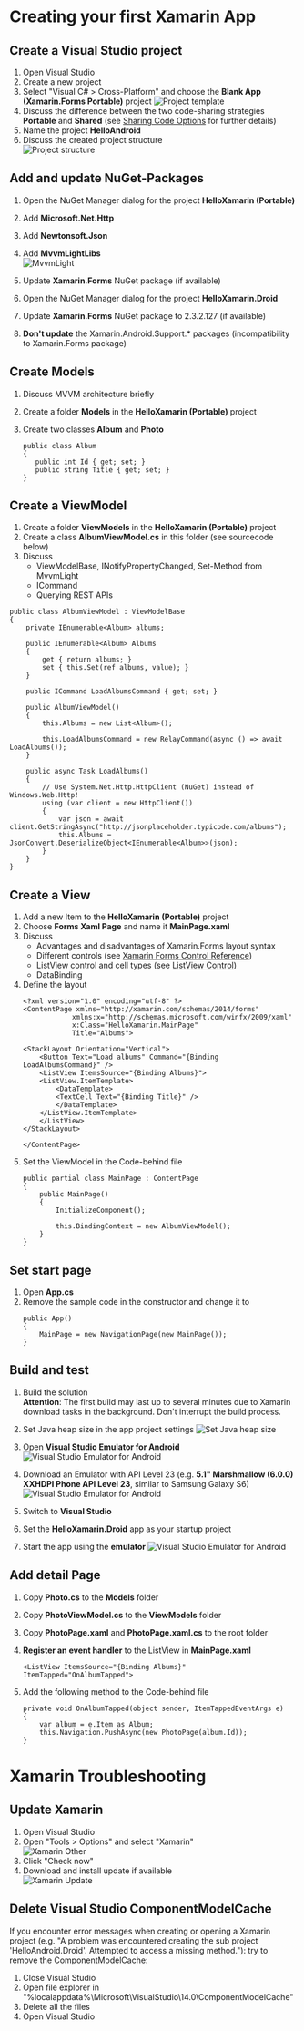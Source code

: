 # Creating your first Xamarin App

## Create a Visual Studio project
1. Open Visual Studio
1. Create a new project
1. Select "Visual C# > Cross-Platform" and choose the **Blank App (Xamarin.Forms Portable)** project
   ![Project template](images/exercise1/create-project.png)
1. Discuss the difference between the two code-sharing strategies **Portable** and **Shared** (see [Sharing Code Options](https://developer.xamarin.com/guides/cross-platform/application_fundamentals/building_cross_platform_applications/sharing_code_options/) for further details)
1. Name the project **HelloAndroid**
1. Discuss the created project structure<br/>
   ![Project structure](images/exercise1/project-structure.png)

## Add and update NuGet-Packages
1. Open the NuGet Manager dialog for the project **HelloXamarin (Portable)**
1. Add **Microsoft.Net.Http**
1. Add **Newtonsoft.Json**
1. Add **MvvmLightLibs**<br/>
   ![MvvmLight](images/exercise1/mvvmlight.png)
1. Update **Xamarin.Forms** NuGet package (if available)

1. Open the NuGet Manager dialog for the project **HelloXamarin.Droid**
1. Update **Xamarin.Forms** NuGet package to 2.3.2.127 (if available)
1. **Don't update** the Xamarin.Android.Support.* packages (incompatibility to Xamarin.Forms package)

## Create Models
1. Discuss MVVM architecture briefly
1. Create a folder **Models** in the **HelloXamarin (Portable)** project
1. Create two classes **Album** and **Photo**<br/>

    ```
    public class Album
    {
       public int Id { get; set; }
       public string Title { get; set; }
    }
    ```

## Create a ViewModel
1. Create a folder **ViewModels** in the **HelloXamarin (Portable)** project
1. Create a class **AlbumViewModel.cs** in this folder (see sourcecode below)
1. Discuss
   - ViewModelBase, INotifyPropertyChanged, Set-Method from MvvmLight
   - ICommand
   - Querying REST APIs

```
public class AlbumViewModel : ViewModelBase
{
    private IEnumerable<Album> albums;

    public IEnumerable<Album> Albums
    {
        get { return albums; }
        set { this.Set(ref albums, value); }
    }

    public ICommand LoadAlbumsCommand { get; set; }

    public AlbumViewModel()
    {
        this.Albums = new List<Album>();

        this.LoadAlbumsCommand = new RelayCommand(async () => await LoadAlbums());
    }

    public async Task LoadAlbums()
    {
        // Use System.Net.Http.HttpClient (NuGet) instead of Windows.Web.Http!
        using (var client = new HttpClient())
        {
            var json = await client.GetStringAsync("http://jsonplaceholder.typicode.com/albums");
            this.Albums = JsonConvert.DeserializeObject<IEnumerable<Album>>(json);
        }
    }
}
```

## Create a View
1. Add a new Item to the **HelloXamarin (Portable)** project
1. Choose **Forms Xaml Page** and name it **MainPage.xaml**
1. Discuss
   - Advantages and disadvantages of Xamarin.Forms layout syntax
   - Different controls (see [Xamarin Forms Control Reference](https://developer.xamarin.com/guides/xamarin-forms/controls/))
   - ListView control and cell types (see [ListView Control](https://developer.xamarin.com/guides/xamarin-forms/user-interface/listview/customizing-cell-appearance/))
   - DataBinding
1. Define the layout
    ```
    <?xml version="1.0" encoding="utf-8" ?>
    <ContentPage xmlns="http://xamarin.com/schemas/2014/forms"
                xmlns:x="http://schemas.microsoft.com/winfx/2009/xaml"
                x:Class="HelloXamarin.MainPage"
                Title="Albums">

    <StackLayout Orientation="Vertical">
        <Button Text="Load albums" Command="{Binding LoadAlbumsCommand}" />
        <ListView ItemsSource="{Binding Albums}">
        <ListView.ItemTemplate>
            <DataTemplate>
            <TextCell Text="{Binding Title}" />
            </DataTemplate>
        </ListView.ItemTemplate>
        </ListView>   
    </StackLayout>
    
    </ContentPage>
    ```   
1. Set the ViewModel in the Code-behind file
    ```
    public partial class MainPage : ContentPage
    {
        public MainPage()
        {
            InitializeComponent();

            this.BindingContext = new AlbumViewModel();
        }
    }
    ```

## Set start page
1. Open **App.cs**
1. Remove the sample code in the constructor and change it to<br/>
    ```
    public App()
    {
        MainPage = new NavigationPage(new MainPage());
    }
    ```


## Build and test
1. Build the solution<br/>
   **Attention**: The first build may last up to several minutes due to Xamarin download tasks in the background. Don't interrupt the build process.
1. Set Java heap size in the app project settings
   ![Set Java heap size](images/exercise1/JavaMaxHeapSize.PNG)

1. Open **Visual Studio Emulator for Android** <br/>
   ![Visual Studio Emulator for Android](images/exercise1/emulator-start.png)
1. Download an Emulator with API Level 23 (e.g. **5.1" Marshmallow (6.0.0) XXHDPI Phone API Level 23**, similar to Samsung Galaxy S6)<br/>
   ![Visual Studio Emulator for Android](images/exercise1/emulator-download.png)
1. Switch to **Visual Studio**
1. Set the **HelloXamarin.Droid** app as your startup project
1. Start the app using the **emulator**
   ![Visual Studio Emulator for Android](images/exercise1/emulator-vs.png)

## Add detail Page
1. Copy **Photo.cs** to the **Models** folder
1. Copy **PhotoViewModel.cs** to the **ViewModels** folder
1. Copy **PhotoPage.xaml** and **PhotoPage.xaml.cs** to the root folder
1. **Register an event handler** to the ListView in **MainPage.xaml**
   ```
   <ListView ItemsSource="{Binding Albums}" ItemTapped="OnAlbumTapped">
   ```

1. Add the following method to the Code-behind file<br/>
    ```
    private void OnAlbumTapped(object sender, ItemTappedEventArgs e)
    {
        var album = e.Item as Album;
        this.Navigation.PushAsync(new PhotoPage(album.Id));
    }
    ```




# Xamarin Troubleshooting

## Update Xamarin
1. Open Visual Studio
1. Open "Tools > Options" and select "Xamarin"<br/>
   ![Xamarin Other](images/exercise1/xamarin-updates.png)
1. Click "Check now"
1. Download and install update if available<br/>
   ![Xamarin Update](images/exercise1/xamarin-download.png)

## Delete Visual Studio ComponentModelCache
If you encounter error messages when creating or opening a Xamarin project (e.g. "A problem was encountered creating the sub project 'HelloAndroid.Droid'. Attempted to access a missing method."): try to remove the ComponentModelCache:

1. Close Visual Studio
1. Open file explorer in "%localappdata%\Microsoft\VisualStudio\14.0\ComponentModelCache"
1. Delete all the files
1. Open Visual Studio